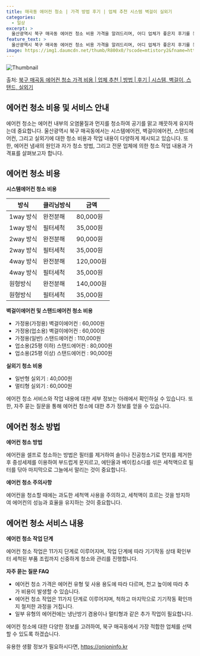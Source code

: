 ```yaml
---
title: 매곡동 에어컨 청소 | 가격 방법 후기 | 업체 추천 시스템 벽걸이 실외기
categories:
  - 일상
excerpt: >
  울산광역시 북구 매곡동 에어컨 청소 비용 가격을 알려드리며, 어디 업체가 좋은지 후기를 통해 알아보겠습니다. 현재 글에서는 시스템, 벽걸이, 스탠드, 실외기 각각에 대해 청소 비용이 나와 있으니 참고하시면 되겠습니다. 에어컨 분해 청소 방법 보기 👈 클릭셀프 에어컨 청소 방법 보기👈 클릭북구 매곡동 에어컨 청소 비용시스템에어컨 방식클리닝방식금액1way 방식에어컨 완전분해80,000원1way 방식에어컨 필터세척35,000원2way 방식에어컨 완전분해90,000원2way 방식에어컨 필터세척35,000원4way 방식에어컨 완전분해120,000원4way 방식에어컨 필터세척35,000원원형방식에어컨 완전분해140,000원원형방식에어컨 필터세척35,000원에어컨 청소 견적 샘플 보기 👈 클릭에어컨 냄새의 원인에어컨..
feature_text: >
  울산광역시 북구 매곡동 에어컨 청소 비용 가격을 알려드리며, 어디 업체가 좋은지 후기를 통해 알아보겠습니다. 현재 글에서는 시스템, 벽걸이, 스탠드, 실외기 각각에 대해 청소 비용이 나와 있으니 참고하시면 되겠습니다. 에어컨 분해 청소 방법 보기 👈 클릭셀프 에어컨 청소 방법 보기👈 클릭북구 매곡동 에어컨 청소 비용시스템에어컨 방식클리닝방식금액1way 방식에어컨 완전분해80,000원1way 방식에어컨 필터세척35,000원2way 방식에어컨 완전분해90,000원2way 방식에어컨 필터세척35,000원4way 방식에어컨 완전분해120,000원4way 방식에어컨 필터세척35,000원원형방식에어컨 완전분해140,000원원형방식에어컨 필터세척35,000원에어컨 청소 견적 샘플 보기 👈 클릭에어컨 냄새의 원인에어컨..
image: https://img1.daumcdn.net/thumb/R800x0/?scode=mtistory2&fname=https%3A%2F%2Fblog.kakaocdn.net%2Fdn%2FqVkZH%2FbtsHxdXn0pl%2FzPPoGlZ0Nu3ltc2KYtkWG1%2Fimg.webp
---
```


![Thumbnail](https://img1.daumcdn.net/thumb/R800x0/?scode=mtistory2&fname=https%3A%2F%2Fblog.kakaocdn.net%2Fdn%2FqVkZH%2FbtsHxdXn0pl%2FzPPoGlZ0Nu3ltc2KYtkWG1%2Fimg.webp)

<p>출처: <a href="https://onioninfo.kr/entry/%EB%B6%81%EA%B5%AC-%EB%A7%A4%EA%B3%A1%EB%8F%99-%EC%97%90%EC%96%B4%EC%BB%A8-%EC%B2%AD%EC%86%8C-%EA%B0%80%EA%B2%A9-%EB%B9%84%EC%9A%A9-%EC%97%85%EC%B2%B4-%EC%B6%94%EC%B2%9C-%EB%B0%A9%EB%B2%95-%ED%9B%84%EA%B8%B0-%EC%8B%9C%EC%8A%A4%ED%85%9C-%EB%B2%BD%EA%B1%B8%EC%9D%B4-%EC%8A%A4%ED%83%A0%EB%93%9C-%EC%8B%A4%EC%99%B8%EA%B8%B0-1" rel="dofollow">북구 매곡동 에어컨 청소 가격 비용 | 업체 추천 | 방법 | 후기 | 시스템, 벽걸이, 스탠드, 실외기</a> </p>

## 에어컨 청소 비용 및 서비스 안내



에어컨 청소는 에어컨 내부의 오염물질과 먼지를 청소하여 공기를 맑고 깨끗하게 유지하는데 중요합니다. 울산광역시 북구 매곡동에서는
시스템에어컨, 벽걸이에어컨, 스탠드에어컨, 그리고 실외기에 대한 청소 비용과 작업 내용이 다양하게 제시되고 있습니다. 또한, 에어컨 냄새의
원인과 자가 청소 방법, 그리고 전문 업체에 의한 청소 작업 내용과 가격표를 살펴보고자 합니다.



## **에어컨 청소 비용**

**시스템에어컨 청소 비용**

**방식** | **클리닝방식** | **금액**  
---|---|---  
1way 방식 | 완전분해 | 80,000원  
1way 방식 | 필터세척 | 35,000원  
2way 방식 | 완전분해 | 90,000원  
2way 방식 | 필터세척 | 35,000원  
4way 방식 | 완전분해 | 120,000원  
4way 방식 | 필터세척 | 35,000원  
원형방식 | 완전분해 | 140,000원  
원형방식 | 필터세척 | 35,000원  
  
**벽걸이에어컨 및 스탠드에어컨 청소 비용**

  * 가정용(가정용) 벽걸이에어컨 : 60,000원
  * 가정용(업소용) 벽걸이에어컨 : 60,000원
  * 가정용(일반) 스탠드에어컨 : 110,000원
  * 업소용(25평 이하) 스탠드에어컨 : 80,000원
  * 업소용(25평 이상) 스탠드에어컨 : 90,000원

**실외기 청소 비용**

  * 일반형 실외기 : 40,000원
  * 멀티형 실외기 : 60,000원



에어컨 청소 서비스와 작업 내용에 대한 세부 정보는 아래에서 확인하실 수 있습니다. 또한, 자주 묻는 질문을 통해 에어컨 청소에 대한 추가
정보를 얻을 수 있습니다.



## **에어컨 청소 방법**

**에어컨 청소 방법**

에어컨을 셀프로 청소하는 방법은 필터를 제거하여 솔이나 진공청소기로 먼지를 제거한 후 중성세제를 이용하여 부드럽게 문지르고, 에탄올과
베이킹소다를 섞은 세척액으로 필터를 닦아 마지막으로 그늘에서 말리는 것이 중요합니다.

**에어컨 청소 주의사항**

에어컨을 청소할 때에는 과도한 세척액 사용을 주의하고, 세척액이 흐르는 것을 방지하여 에어컨의 성능과 효율을 유지하는 것이 중요합니다.



## **에어컨 청소 서비스 내용**

**에어컨 청소 작업 단계**

에어컨 청소 작업은 11가지 단계로 이루어지며, 작업 단계에 따라 기기작동 상태 확인부터 세척된 부품 조립까지 신중하게 청소와 관리를
진행합니다.

**자주 묻는 질문 FAQ**

  * 에어컨 청소 가격은 에어컨 유형 및 사용 용도에 따라 다르며, 천고 높이에 따라 추가 비용이 발생할 수 있습니다.
  * 에어컨 청소 작업은 11가지 단계로 이루어지며, 척하고 마지막으로 기기작동 확인까지 철저한 과정을 거칩니다.
  * 일부 유형의 에어컨에는 냉난방기 겸용이나 멀티형과 같은 추가 작업이 필요합니다.



에어컨 청소에 대한 다양한 정보를 고려하여, 북구 매곡동에서 가장 적합한 업체를 선택할 수 있도록 하겠습니다.

 

유용한 생활 정보가 필요하시다면, <a href="https://onioninfo.kr" rel="dofollow">https://onioninfo.kr</a>


